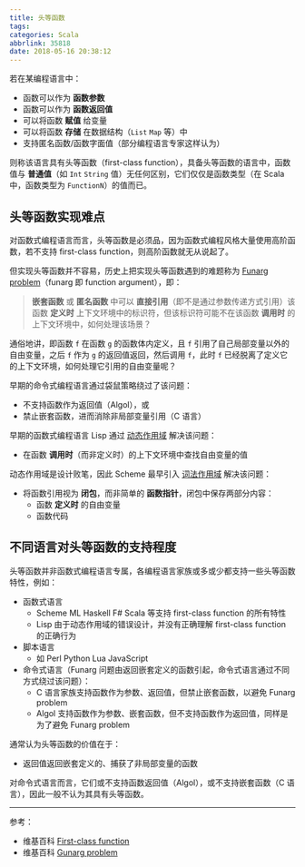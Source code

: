 ```yaml
---
title: 头等函数
tags:
categories: Scala
abbrlink: 35818
date: 2018-05-16 20:38:12
---
```


若在某编程语言中：

* 函数可以作为 **函数参数**
* 函数可以作为 **函数返回值**
* 可以将函数 **赋值** 给变量
* 可以将函数 **存储** 在数据结构（`List` `Map` 等）中
* 支持匿名函数/函数字面值（部分编程语言专家这样认为）

则称该语言具有头等函数（first-class function），具备头等函数的语言中，函数值与 **普通值**（如 `Int` `String` 值）无任何区别，它们仅仅是函数类型（在 Scala 中，函数类型为 `FunctionN`）的值而已。

<!-- more -->

## 头等函数实现难点

对函数式编程语言而言，头等函数是必须品，因为函数式编程风格大量使用高阶函数，若不支持 first-class function，则高阶函数就无从说起了。

但实现头等函数并不容易，历史上把实现头等函数遇到的难题称为 [Funarg problem](https://en.wikipedia.org/wiki/Funarg_problem)（funarg 即 function argument），即：

>**嵌套函数** 或 **匿名函数** 中可以 **直接引用**（即不是通过参数传递方式引用）该函数 **定义时** 上下文环境中的标识符，但该标识符可能不在该函数 **调用时** 的上下文环境中，如何处理该场景？

通俗地讲，即函数 `f` 在函数 `g` 的函数体内定义，且 `f` 引用了自己局部变量以外的自由变量，之后 `f` 作为 `g` 的返回值返回，然后调用 `f`，此时 `f` 已经脱离了定义它的上下文环境，如何处理它引用的自由变量呢？

早期的命令式编程语言通过袋鼠策略绕过了该问题：

* 不支持函数作为返回值（Algol），或
* 禁止嵌套函数，进而消除非局部变量引用（C 语言）

早期的函数式编程语言 Lisp 通过 [动态作用域](https://en.wikipedia.org/wiki/Dynamic_scoping) 解决该问题：

* 在函数 **调用时**（而非定义时）的上下文环境中查找自由变量的值

动态作用域是设计败笔，因此 Scheme 最早引入 [词法作用域](https://en.wikipedia.org/wiki/Lexically_scoped) 解决该问题：

* 将函数引用视为 **闭包**，而非简单的 **函数指针**，闭包中保存两部分内容：
  + 函数 **定义时** 的自由变量
  + 函数代码

## 不同语言对头等函数的支持程度

头等函数并非函数式编程语言专属，各编程语言家族或多或少都支持一些头等函数特性，例如：

* 函数式语言
  + Scheme ML Haskell F# Scala 等支持 first-class function 的所有特性
  + Lisp 由于动态作用域的错误设计，并没有正确理解 first-class function 的正确行为
* 脚本语言
  + 如 Perl Python Lua JavaScript
* 命令式语言（Funarg 问题由返回嵌套定义的函数引起，命令式语言通过不同方式绕过该问题）：
  + C 语言家族支持函数作为参数、返回值，但禁止嵌套函数，以避免 Funarg problem
  + Algol 支持函数作为参数、嵌套函数，但不支持函数作为返回值，同样是为了避免 Funarg problem

通常认为头等函数的价值在于：

* 返回值返回嵌套定义的、捕获了非局部变量的函数

对命令式语言而言，它们或不支持函数返回值（Algol），或不支持嵌套函数（C 语言），因此一般不认为其具有头等函数。

---

参考：

* 维基百科 [First-class function](https://en.wikipedia.org/wiki/First-class_function)
* 维基百科 [Gunarg problem](https://en.wikipedia.org/wiki/Funarg_problem)